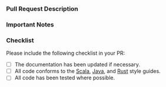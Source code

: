 ### Pull Request Description
<!--
- Please describe the nature of your PR here, as well as the motivation for it.
- If it fixes an open issue, please mention that issue number here.
-->

### Important Notes
<!--
- Mention important elements of the design.
- Mention any notable changes to APIs.
-->

### Checklist
Please include the following checklist in your PR:

- [ ] The documentation has been updated if necessary.
- [ ] All code conforms to the [Scala](https://github.com/luna/enso/blob/main/docs/style-guide/scala.md), [Java](https://github.com/luna/enso/blob/main/docs/style-guide/java.md), and [Rust](https://github.com/luna/enso/blob/main/docs/style-guide/rust.md) style guides.
- [ ] All code has been tested where possible.
